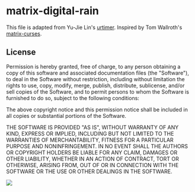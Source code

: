 # matrix-digital-rain

This file is adapted from Yu-Jie Lin's [urtimer](https://pypi.python.org/pypi/urtimer/0.6.1). Inspired by Tom Wallroth's
[matrix-curses](https://github.com/devsnd/matrix-curses).

## License

Permission is hereby granted, free of charge, to any person obtaining a copy
of this software and associated documentation files (the "Software"), to deal
in the Software without restriction, including without limitation the rights
to use, copy, modify, merge, publish, distribute, sublicense, and/or sell
copies of the Software, and to permit persons to whom the Software is
furnished to do so, subject to the following conditions:

The above copyright notice and this permission notice shall be included in
all copies or substantial portions of the Software.

THE SOFTWARE IS PROVIDED "AS IS", WITHOUT WARRANTY OF ANY KIND, EXPRESS OR
IMPLIED, INCLUDING BUT NOT LIMITED TO THE WARRANTIES OF MERCHANTABILITY,
FITNESS FOR A PARTICULAR PURPOSE AND NONINFRINGEMENT. IN NO EVENT SHALL THE
AUTHORS OR COPYRIGHT HOLDERS BE LIABLE FOR ANY CLAIM, DAMAGES OR OTHER
LIABILITY, WHETHER IN AN ACTION OF CONTRACT, TORT OR OTHERWISE, ARISING FROM,
OUT OF OR IN CONNECTION WITH THE SOFTWARE OR THE USE OR OTHER DEALINGS IN
THE SOFTWARE.

![](https://media.giphy.com/media/l3vR30do7jozyyMRW/source.gif)
